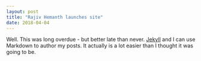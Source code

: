 ```yaml
---
layout: post
title: "Rajiv Hemanth launches site"
date: 2018-04-04
---
```


Well. This was long overdue - but better late than never. [Jekyll](http://jekyllrb.com) and I can use Markdown to author my posts. It actually is a lot easier than I thought it was going to be.
